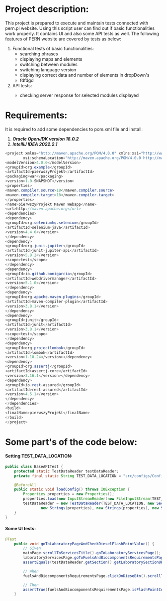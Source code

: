 # Project description:

This project is prepared to execute and maintain tests connected with pern.pl website. Using this script user can find
out if basic functionalities work properly. It contains UI and also some API tests as well. The following features of
PERN website are covered by tests as below:
<ol>
<li>Functional tests of basic functionalities:
<ul>
<li>searching phrases</li>
<li>displaying maps and elements</li>
<li>switching between modules</li>
<li>switching language version</li>
<li>displaying correct data and number of elements in dropDown's</li>
<li>fdfdgd</li>
</ul>
</li>
<li>API tests:</li>
<ul>
<li>checking server response for selected modules displayed</li>
</ul>
</ol>

# Requirements:

It is required to add some dependencies to pom.xml file and install:
</br> <ol><li>***Oracle OpenJDK version 18.0.2***</li><li>***IntelliJ IDEA 2022.2.1***</li></ol>

```java
<project xmlns="http://maven.apache.org/POM/4.0.0" xmlns:xsi="http://www.w3.org/2001/XMLSchema-instance"
        xsi:schemaLocation="http://maven.apache.org/POM/4.0.0 http://maven.apache.org/maven-v4_0_0.xsd">
<modelVersion>4.0.0</modelVersion>
<groupId>org.example</groupId>
<artifactId>pierwszyProjekt</artifactId>
<packaging>war</packaging>
<version>1.0-SNAPSHOT</version>
<properties>
<maven.compiler.source>18</maven.compiler.source>
<maven.compiler.target>18</maven.compiler.target>
</properties>
<name>pierwszyProjekt Maven Webapp</name>
<url>http://maven.apache.org</url>
<dependencies>
<dependency>
<groupId>org.seleniumhq.selenium</groupId>
<artifactId>selenium-java</artifactId>
<version>4.4.0</version>
</dependency>
<dependency>
<groupId>org.junit.jupiter</groupId>
<artifactId>junit-jupiter-api</artifactId>
<version>5.8.2</version>
<scope>test</scope>
</dependency>
<dependency>
<groupId>io.github.bonigarcia</groupId>
<artifactId>webdrivermanager</artifactId>
<version>5.1.0</version>
</dependency>
<dependency>
<groupId>org.apache.maven.plugins</groupId>
<artifactId>maven-compiler-plugin</artifactId>
<version>3.8.1</version>
</dependency>
<dependency>
<groupId>junit</groupId>
<artifactId>junit</artifactId>
<version>3.8.1</version>
<scope>test</scope>
</dependency>
<dependency>
<groupId>org.projectlombok</groupId>
<artifactId>lombok</artifactId>
<version>1.18.24</version></dependency>
<dependency>
<groupId>org.assertj</groupId>
<artifactId>assertj-core</artifactId>
<version>3.16.1</version></dependency>
<dependency>
<groupId>io.rest-assured</groupId>
<artifactId>rest-assured</artifactId>
<version>4.5.1</version>
</dependency>
</dependencies>
<build>
<finalName>pierwszyProjekt</finalName>
</build>
</project>
```

# Some part's of the code below:

#### Setting TEST_DATA_LOCATION:

```java
public class BaseAPITest {
    protected static TestDataReader testDataReader;
    private final static String TEST_DATA_LOCATION = "src/configs/Configuration.properties";

    @BeforeAll
    public static void loadConfig() throws IOException {
        Properties properties = new Properties();
        properties.load(new InputStreamReader(new FileInputStream(TEST_DATA_LOCATION), StandardCharsets.UTF_8));
        testDataReader = new TestDataReader(TEST_DATA_LOCATION, new Section(properties), 
                new Strings(properties), new Strings(properties), new Strings(properties), new Section(properties));
    }
}
```

#### Some UI tests:

```java
@Test
    public void goToLaboratoryPageAndCheckDieselFlashPointValue() {
        // Given
        mainPage.scrollToServicesTitle().goToLaboratoryServicesPage();
        laboratoryServicesPage.goToFuelsAndBiocomponentsRequirementsPage();
        assertEquals(testDataReader.getSection().getLaboratorySectionURL(), driver.getCurrentUrl());

        // When
        fuelsAndBiocomponentsRequirementsPage.clickOnDieseBtn().scrollToFlashPointTableValue();

        // Then
        assertTrue(fuelsAndBiocomponentsRequirementsPage.isFlashPointCorrect());
    }
```

